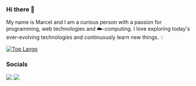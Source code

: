 ### Hi there 👋

My name is Marcel and I am a curious person with a passion for programming, web technologies and ☁️-computing. I love exploring today's ever-evolving technologies and continuously learn new things. 💡

[![Top Langs](https://github-readme-stats.vercel.app/api/top-langs/?username=marcelreppi&langs_count=6&layout=compact)](https://github.com/anuraghazra/github-readme-stats)

### Socials 

<a target="_blank" rel="noopener noreferrer" href="https://twitter.com/marcelreppi"><img src="https://img.shields.io/badge/Twitter-1DA1F2?style=for-the-badge&logo=twitter&logoColor=white"></img></a>
<a target="_blank" rel="noopener noreferrer" href="https://linkedin.com/in/marcelreppi"><img src="https://img.shields.io/badge/LinkedIn-0077B5?style=for-the-badge&logo=linkedin&logoColor=white"></img></a>






<!--
**marcelreppi/marcelreppi** is a ✨ _special_ ✨ repository because its `README.md` (this file) appears on your GitHub profile.

Here are some ideas to get you started:

- 🔭 I’m currently working on ...
- 🌱 I’m currently learning ...
- 👯 I’m looking to collaborate on ...
- 🤔 I’m looking for help with ...
- 💬 Ask me about ...
- 📫 How to reach me: ...
- 😄 Pronouns: ...
- ⚡ Fun fact: ...
-->
